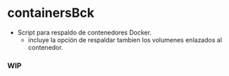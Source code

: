 # containersBck

- Script para respaldo de contenedores Docker.
  - incluye la opción de respaldar tambien los volumenes enlazados al contenedor.


### WIP
